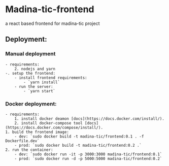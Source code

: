 # Madina-tic-frontend
a react based frontend for madina-tic project

## Deployment:

### Manual deployment
	- requirements:
		2. nodejs and yarn
	-. setup the frontend:
		- install frontend requirements:
			- `yarn install`
		- run the server:
			- `yarn start`

### Docker deployment:
	- requirements:
		1. install docker deamon [docs](https://docs.docker.com/install/).
		2. install docker-compose tool [docs](https://docs.docker.com/compose/install/).
	1. build the frontend image:
		- dev: `sudo docker build -t madina-tic/frontend:0.1 . -f Dockerfile.dev`
		- prod: `sudo docker build -t madina-tic/frontend:0.2 .`
	2. run the container:
		- dev: `sudo docker run -it -p 3000:3000 madina-tic/frontend:0.1`
		- prod: `sudo docker run -d -p 5000:5000 madina-tic/frontend:0.2`
